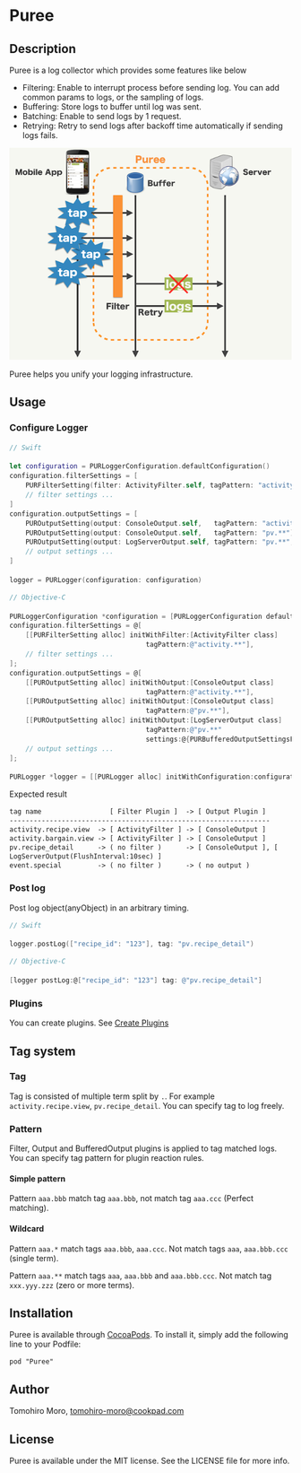 Puree
========

## Description

Puree is a log collector which provides some features like below

- Filtering: Enable to interrupt process before sending log. You can add common params to logs, or the sampling of logs.
- Buffering: Store logs to buffer until log was sent.
- Batching: Enable to send logs by 1 request.
- Retrying: Retry to send logs after backoff time automatically if sending logs fails.

![](./images/overview.png)

Puree helps you unify your logging infrastructure.

## Usage

### Configure Logger

```swift
// Swift

let configuration = PURLoggerConfiguration.defaultConfiguration()
configuration.filterSettings = [
    PURFilterSetting(filter: ActivityFilter.self, tagPattern: "activity.**"),
    // filter settings ...
]
configuration.outputSettings = [
    PUROutputSetting(output: ConsoleOutput.self,   tagPattern: "activity.**"),
    PUROutputSetting(output: ConsoleOutput.self,   tagPattern: "pv.**"),
    PUROutputSetting(output: LogServerOutput.self, tagPattern: "pv.**", settings:[PURBufferedOutputSettingsFlushIntervalKey: 10]),
    // output settings ...
]

logger = PURLogger(configuration: configuration)
```

```objective-c
// Objective-C

PURLoggerConfiguration *configuration = [PURLoggerConfiguration defaultConfiguration];
configuration.filterSettings = @[
    [[PURFilterSetting alloc] initWithFilter:[ActivityFilter class]
                                  tagPattern:@"activity.**"],
    // filter settings ...
];
configuration.outputSettings = @[
    [[PUROutputSetting alloc] initWithOutput:[ConsoleOutput class]
                                  tagPattern:@"activity.**"],
    [[PUROutputSetting alloc] initWithOutput:[ConsoleOutput class]
                                  tagPattern:@"pv.**"],
    [[PUROutputSetting alloc] initWithOutput:[LogServerOutput class]
                                  tagPattern:@"pv.**"
                                  settings:@{PURBufferedOutputSettingsFlushIntervalKey: @10}],
    // output settings ...
];

PURLogger *logger = [[PURLogger alloc] initWithConfiguration:configuration];
```

Expected result

```
tag name                 [ Filter Plugin ]  -> [ Output Plugin ]
-----------------------------------------------------------------
activity.recipe.view  -> [ ActivityFilter ] -> [ ConsoleOutput ]
activity.bargain.view -> [ ActivityFilter ] -> [ ConsoleOutput ]
pv.recipe_detail      -> ( no filter )      -> [ ConsoleOutput ], [ LogServerOutput(FlushInterval:10sec) ]
event.special         -> ( no filter )      -> ( no output )
```

### Post log

Post log object(anyObject) in an arbitrary timing.

```swift
// Swift

logger.postLog(["recipe_id": "123"], tag: "pv.recipe_detail")
```

```objective-c
// Objective-C

[logger postLog:@["recipe_id": "123"] tag: @"pv.recipe_detail"]
```

### Plugins

You can create plugins. See [Create Plugins](https://github.com/cookpad/puree-ios/wiki/Create-plugins)

## Tag system

### Tag

Tag is consisted of multiple term split by `.`.
For example `activity.recipe.view`, `pv.recipe_detail`.
You can specify tag to log freely.

### Pattern

Filter, Output and BufferedOutput plugins is applied to tag matched logs.
You can specify tag pattern for plugin reaction rules.

#### Simple pattern

Pattern `aaa.bbb` match tag `aaa.bbb`, not match tag `aaa.ccc` (Perfect matching).

#### Wildcard

Pattern `aaa.*` match tags `aaa.bbb`, `aaa.ccc`. Not match tags `aaa`, `aaa.bbb.ccc` (single term).

Pattern `aaa.**` match tags `aaa`, `aaa.bbb` and `aaa.bbb.ccc`. Not match tag `xxx.yyy.zzz` (zero or more terms).

## Installation

Puree is available through [CocoaPods](http://cocoapods.org). To install
it, simply add the following line to your Podfile:

    pod "Puree"

## Author

Tomohiro Moro, tomohiro-moro@cookpad.com

## License

Puree is available under the MIT license. See the LICENSE file for more info.
